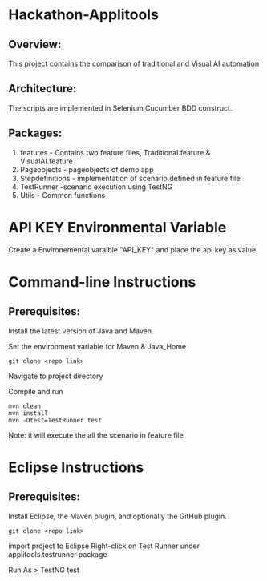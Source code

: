 # Hackathon-Applitools

Overview:
---------
This project contains the comparison of traditional and Visual AI automation

Architecture:
----------------
The scripts are implemented in Selenium Cucumber BDD construct.

Packages:
-----------

1. features - Contains two feature files, Traditional.feature & VisualAI.feature
2. Pageobjects - pageobjects of demo app
3. Stepdefinitions - implementation of scenario defined in feature file
4. TestRunner -scenario execution using TestNG
5. Utils - Common functions

# API KEY Environmental Variable
Create a Environemental varaible "API_KEY" and place the api key as value

# Command-line Instructions

Prerequisites:
-------------------------
Install the latest version of Java and Maven.

Set the environment variable for Maven & Java_Home

```````````````````````````````````````
git clone <repo link>
````````````````````````````````````````
Navigate to project directory

Compile and run
```````````````````````````````````
mvn clean
mvn install
mvn -Dtest=TestRunner test
`````````````````````````````````````
Note: it will execute the all the scenario in feature file

# Eclipse Instructions

Prerequisites:
-------------------

Install Eclipse, the Maven plugin, and optionally the GitHub plugin.

```````````````````````````````````````
git clone <repo link>
````````````````````````````````````````
import project to Eclipse
Right-click on Test Runner under applitools.testrunner package

Run As > TestNG test

